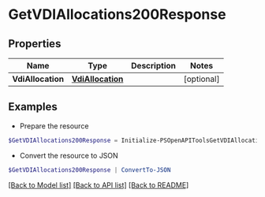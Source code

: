 # GetVDIAllocations200Response
## Properties

Name | Type | Description | Notes
------------ | ------------- | ------------- | -------------
**VdiAllocation** | [**VdiAllocation**](VdiAllocation.md) |  | [optional] 

## Examples

- Prepare the resource
```powershell
$GetVDIAllocations200Response = Initialize-PSOpenAPIToolsGetVDIAllocations200Response  -VdiAllocation null
```

- Convert the resource to JSON
```powershell
$GetVDIAllocations200Response | ConvertTo-JSON
```

[[Back to Model list]](../README.md#documentation-for-models) [[Back to API list]](../README.md#documentation-for-api-endpoints) [[Back to README]](../README.md)

